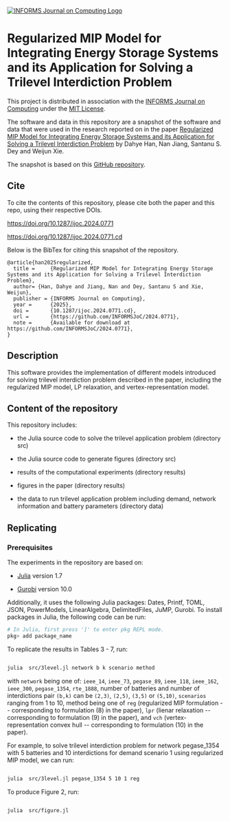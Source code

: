 
[![INFORMS Journal on Computing Logo](https://INFORMSJoC.github.io/logos/INFORMS_Journal_on_Computing_Header.jpg)](https://pubsonline.informs.org/journal/ijoc)

  

# Regularized MIP Model for Integrating Energy Storage Systems and its Application for Solving a Trilevel Interdiction Problem

  

This project is distributed in association with the [INFORMS Journal on Computing](https://pubsonline.informs.org/journal/ijoc) under the [MIT License](LICENSE).

  

The software and data in this repository are a snapshot of the software and data that were used in the research reported on in the paper [Regularized MIP Model for Integrating Energy Storage Systems and its Application for Solving a Trilevel Interdiction Problem](https://doi.org/10.1287/ijoc.2024.0771) by Dahye Han, Nan Jiang, Santanu S. Dey and Weijun Xie.

  

The snapshot is based on this [GitHub repository](https://github.com/INFORMSJoC/2024.0771).

  

## Cite

  

To cite the contents of this repository, please cite both the paper and this repo, using their respective DOIs.

https://doi.org/10.1287/ijoc.2024.0771

https://doi.org/10.1287/ijoc.2024.0771.cd


Below is the BibTex for citing this snapshot of the repository.

  

```
@article{han2025regularized,
  title =     {Regularized MIP Model for Integrating Energy Storage Systems and its Application for Solving a Trilevel Interdiction Problem},
  author= {Han, Dahye and Jiang, Nan and Dey, Santanu S and Xie, Weijun},
  publisher = {INFORMS Journal on Computing},
  year =      {2025},
  doi =       {10.1287/ijoc.2024.0771.cd},
  url =       {https://github.com/INFORMSJoC/2024.0771},
  note =      {Available for download at https://github.com/INFORMSJoC/2024.0771},
}  

```

  

## Description

This software provides the implementation of different models introduced for solving trilevel interdiction problem described in the paper, including the regularized MIP model, LP relaxation, and vertex-representation model.

  

## Content of the repository

This repository includes:

- the Julia source code to solve the trilevel application problem (directory src)

- the Julia source code to generate figures (directory src)

- results of the computational experiments (directory results)

- figures in the paper (directory results)

- the data to run trilevel application problem including demand, network information and battery parameters (directory data)

  

## Replicating



### Prerequisites

The experiments in the repository are based on:

- [Julia](https://julialang.org) version 1.7

- [Gurobi](https://www.gurobi.com) version 10.0

  
Additionally, it uses the following Julia packages: Dates, Printf, TOML, JSON, PowerModels, LinearAlgebra, DelimitedFiles, JuMP, Gurobi. To install packages in Julia, the following code can be run:
```bash
# In Julia, first press ']' to enter pkg REPL mode.
pkg> add package_name   
```

To replicate the results in Tables 3 - 7, run:

```bash

julia  src/3level.jl network b k scenario method

```

with `network` being one of: `ieee_14`, `ieee_73`, `pegase_89`, `ieee_118`, `ieee_162`, `ieee_300`, `pegase_1354`, `rte_1888`, number of batteries and number of interdictions pair `(b,k)` can be `(2,3)`, `(2,5)`, `(3,5)` or `(5,10)`, `scenarios` ranging from 1 to 10, method being one of `reg` (regularized MIP formulation -- corresponding to formulation (8) in the paper), `lpr` (lienar relaxation -- corresponding to formulation (9) in the paper), and `vch` (vertex-representation convex hull -- corresponding to formulation (10) in the paper).

For example, to solve trilevel interdiction problem for network pegase_1354 with 5 batteries and 10 interdictions for demand scenario 1 using regularized MIP model, we can run:
 ```bash

julia  src/3level.jl pegase_1354 5 10 1 reg

```



To produce Figure 2, run:

```bash

julia  src/figure.jl

```